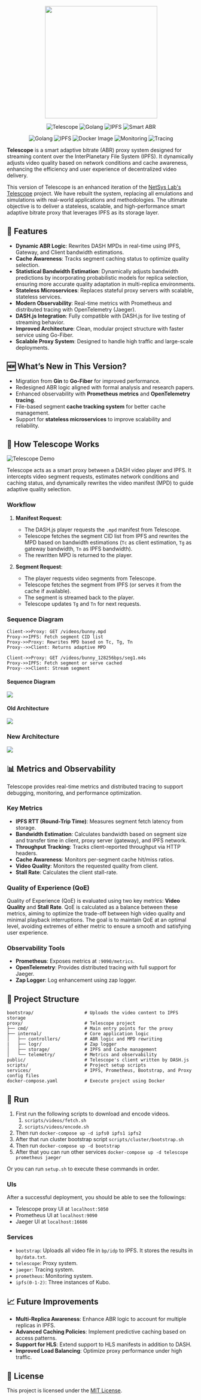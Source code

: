 <p align="center">
   <img src=".github/logo.jpeg" width="300" />
</p>

<div align="center">

   ![Telescope](https://img.shields.io/badge/Telescope-red)
   ![Golang](https://img.shields.io/badge/Go_Fiber-lightblue)
   ![IPFS](https://img.shields.io/badge/Kubo-orange)
   ![Smart ABR](https://img.shields.io/badge/Smart%20ABR-green)

   ![Golang](https://img.shields.io/badge/Golang-1.24-lightblue)
   ![IPFS](https://img.shields.io/badge/Storage-IPFS-orange)
   ![Docker Image](https://img.shields.io/badge/Build-Docker-blue)
   ![Monitoring](https://img.shields.io/badge/Monitoring-Prometheus-red)
   ![Tracing](https://img.shields.io/badge/Tracing-Jaeger-darkred)

</div>

**Telescope** is a smart adaptive bitrate (ABR) proxy system designed for streaming content over the InterPlanetary File System (IPFS). It dynamically adjusts video quality based on network conditions and cache awareness, enhancing the efficiency and user experience of decentralized video delivery.

This version of Telescope is an enhanced iteration of the [NetSys Lab's Telescope](https://github.com/SBUNetSys/Telescope) project. We have rebuilt the system, replacing all emulations and simulations with real-world applications and methodologies. The ultimate objective is to deliver a stateless, scalable, and high-performance smart adaptive bitrate proxy that leverages IPFS as its storage layer.

## 🚀 Features

- **Dynamic ABR Logic**: Rewrites DASH MPDs in real-time using IPFS, Gateway, and Client bandwidth estimations.
- **Cache Awareness**: Tracks segment caching status to optimize quality selection.
- **Statistical Bandwidth Estimation**: Dynamically adjusts bandwidth predictions by incorporating probabilistic models for replica selection, ensuring more accurate quality adaptation in multi-replica environments.
- **Stateless Microservices**: Replaces stateful proxy servers with scalable, stateless services.
- **Modern Observability**: Real-time metrics with Prometheus and distributed tracing with OpenTelemetry (Jaeger).
- **DASH.js Integration**: Fully compatible with DASH.js for live testing of streaming behavior.
- **Improved Architecture**: Clean, modular project structure with faster service using Go-Fiber.
- **Scalable Proxy System**: Designed to handle high traffic and large-scale deployments.

## 🆕 What’s New in This Version?

- Migration from **Gin** to **Go-Fiber** for improved performance.
- Redesigned ABR logic aligned with formal analysis and research papers.
- Enhanced observability with **Prometheus metrics** and **OpenTelemetry tracing**.
- File-based segment **cache tracking system** for better cache management.
- Support for **stateless microservices** to improve scalability and reliability.

## 📖 How Telescope Works

![Telescope Demo](documents/telescope_demo.gif)

Telescope acts as a smart proxy between a DASH video player and IPFS. It intercepts video segment requests, estimates network conditions and caching status, and dynamically rewrites the video manifest (MPD) to guide adaptive quality selection.

### Workflow

1. **Manifest Request**:
   - The DASH.js player requests the `.mpd` manifest from Telescope.
   - Telescope fetches the segment CID list from IPFS and rewrites the MPD based on bandwidth estimations (`Tc` as client estimation, `Tg` as gateway bandwidth, `Tn` as IPFS bandwidth).
   - The rewritten MPD is returned to the player.

2. **Segment Request**:
   - The player requests video segments from Telescope.
   - Telescope fetches the segment from IPFS (or serves it from the cache if available).
   - The segment is streamed back to the player.
   - Telescope updates `Tg` and `Tn` for next requests.

### Sequence Diagram

```plaintext
Client->>Proxy: GET /videos/bunny.mpd
Proxy->>IPFS: Fetch segment CID list
Proxy->>Proxy: Rewrites MPD based on Tc, Tg, Tn
Proxy-->>Client: Returns adaptive MPD

Client->>Proxy: GET /videos/bunny_128256bps/seg1.m4s
Proxy->>IPFS: Fetch segment or serve cached
Proxy-->>Client: Stream segment
```

#### Sequence Diagram

![](.github/assets/sequence.svg)

#### Old Architecture

![](.github/assets/diagram.svg)

### New Architecture

![](.github/assets/improved.svg)

## 📊 Metrics and Observability

Telescope provides real-time metrics and distributed tracing to support debugging, monitoring, and performance optimization.

### Key Metrics

- **IPFS RTT (Round-Trip Time)**: Measures segment fetch latency from storage.
- **Bandwidth Estimation**: Calculates bandwidth based on segment size and transfer time in client, proxy server (gateway), and IPFS network.
- **Throughput Tracking**: Tracks client-reported throughput via HTTP headers.
- **Cache Awareness**: Monitors per-segment cache hit/miss ratios.
- **Video Quality**: Monitors the requested quality from client.
- **Stall Rate**: Calculates the client stall-rate.

### Quality of Experience (QoE)

Quality of Experience (QoE) is evaluated using two key metrics: **Video Quality** and **Stall Rate**. QoE is calculated as a balance between these metrics, aiming to optimize the trade-off between high video quality and minimal playback interruptions. The goal is to maintain QoE at an optimal level, avoiding extremes of either metric to ensure a smooth and satisfying user experience.

### Observability Tools

- **Prometheus**: Exposes metrics at `:9090/metrics`.
- **OpenTelemetry**: Provides distributed tracing with full support for Jaeger.
- **Zap Logger**: Log enhancement using zap logger.

## 📂 Project Structure

```
bootstrap/                   # Uploads the video content to IPFS storage
proxy/                       # Telescope project
├── cmd/                     # Main entry points for the proxy
├── internal/                # Core application logic
│   ├── controllers/         # ABR logic and MPD rewriting
|   ├── logr/                # Zap logger
│   ├── storage/             # IPFS and Cache management
│   └── telemetry/           # Metrics and observability
public/                      # Telescope's client written by DASH.js
scripts/                     # Project setup scripts
services/                    # IPFS, Prometheus, Bootstrap, and Proxy config files
docker-compose.yaml          # Execute project using Docker
```

## 🏃 Run

1. First run the following scripts to download and encode videos.
   1. `scripts/videos/fetch.sh`
   2. `scripts/videos/encode.sh`
2. Then run `docker-compose up -d ipfs0 ipfs1 ipfs2`
3. After that run cluster bootstrap script `scripts/cluster/bootstrap.sh`
4. Then run `docker-compose up -d bootstrap`
5. After that you can run other services `docker-compose up -d telescope prometheus jaeger`

Or you can run `setup.sh` to execute these commands in order.

### UIs

After a successful deployment, you should be able to see the followings:

- Telescope proxy UI at `localhost:5050`
- Prometheus UI at `localhost:9090`
- Jaeger UI at `localhost:16686`

### Services

- `bootstrap`: Uploads all video file in `bp/idp` to IPFS. It stores the results in `bp/data.txt`.
- `telescope`: Proxy system.
- `jaeger`: Tracing system.
- `prometheus`: Monitoring system.
- `ipfs(0-1-2)`: Three instances of Kubo.

## 📈 Future Improvements

- **Multi-Replica Awareness**: Enhance ABR logic to account for multiple replicas in IPFS.
- **Advanced Caching Policies**: Implement predictive caching based on access patterns.
- **Support for HLS**: Extend support to HLS manifests in addition to DASH.
- **Improved Load Balancing**: Optimize proxy performance under high traffic.

## 📜 License

This project is licensed under the [MIT License](LICENSE).
